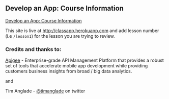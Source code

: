 ## Develop an App: Course Information

[Develop an App: Course Information](http://apigee.com/about/learn/develop-app-course-information)

This site is live at http://classapp.herokuapp.com and add lesson number (i.e `/lesson1`) for the lesson you are trying to review.


### Credits and thanks to:

[Apigee](http://apigee.com/) - Enterprise-grade API Management Platform that provides a robust set of tools that accelerate mobile app development while providing customers business insights from broad / big data analytics.

and

Tim Anglade - [@timanglade](https://twitter.com/timanglade) on twitter
